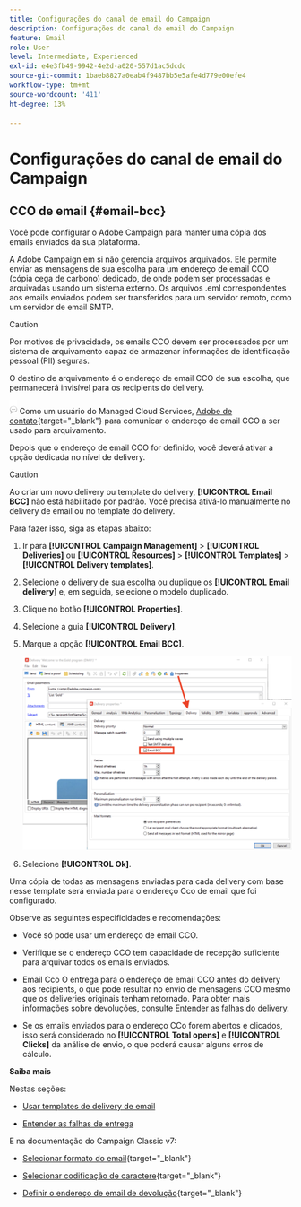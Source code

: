 ```yaml
---
title: Configurações do canal de email do Campaign
description: Configurações do canal de email do Campaign
feature: Email
role: User
level: Intermediate, Experienced
exl-id: e4e3fb49-9942-4e2d-a020-557d1ac5dcdc
source-git-commit: 1baeb8827a0eab4f9487bb5e5afe4d779e00efe4
workflow-type: tm+mt
source-wordcount: '411'
ht-degree: 13%

---
```


# Configurações do canal de email do Campaign

## CCO de email {#email-bcc}

<!--
>[!NOTE]
>
>This capability is available starting Campaign v8.3. To check your version, refer to [this section](../start/compatibility-matrix.md#how-to-check-your-campaign-version-and-buildversion)-->

Você pode configurar o Adobe Campaign para manter uma cópia dos emails enviados da sua plataforma.

A Adobe Campaign em si não gerencia arquivos arquivados. Ele permite enviar as mensagens de sua escolha para um endereço de email CCO (cópia cega de carbono) dedicado, de onde podem ser processadas e arquivadas usando um sistema externo. Os arquivos .eml correspondentes aos emails enviados podem ser transferidos para um servidor remoto, como um servidor de email SMTP.

>[!CAUTION]
>
>Por motivos de privacidade, os emails CCO devem ser processados por um sistema de arquivamento capaz de armazenar informações de identificação pessoal (PII) seguras.

O destino de arquivamento é o endereço de email CCO de sua escolha, que permanecerá invisível para os recipients do delivery.

![](../assets/do-not-localize/speech.png)  Como um usuário do Managed Cloud Services, [Adobe de contato](../start/campaign-faq.md#support){target="_blank"} para comunicar o endereço de email CCO a ser usado para arquivamento.

Depois que o endereço de email CCO for definido, você deverá ativar a opção dedicada no nível de delivery.

>[!CAUTION]
>
>Ao criar um novo delivery ou template do delivery, **[!UICONTROL Email BCC]** não está habilitado por padrão. Você precisa ativá-lo manualmente no delivery de email ou no template do delivery.


Para fazer isso, siga as etapas abaixo:

1. Ir para **[!UICONTROL Campaign Management]** > **[!UICONTROL Deliveries]** ou **[!UICONTROL Resources]** > **[!UICONTROL Templates]** > **[!UICONTROL Delivery templates]**.
1. Selecione o delivery de sua escolha ou duplique os **[!UICONTROL Email delivery]** e, em seguida, selecione o modelo duplicado.
1. Clique no botão **[!UICONTROL Properties]**.
1. Selecione a guia **[!UICONTROL Delivery]**.
1. Marque a opção **[!UICONTROL Email BCC]**.

   ![](assets/email-bcc.png)

1. Selecione **[!UICONTROL Ok]**.

Uma cópia de todas as mensagens enviadas para cada delivery com base nesse template será enviada para o endereço Cco de email que foi configurado.

Observe as seguintes especificidades e recomendações:

* Você só pode usar um endereço de email CCO.

* Verifique se o endereço CCO tem capacidade de recepção suficiente para arquivar todos os emails enviados.

* Email Cco <!--with Enhanced MTA--> O entrega para o endereço de email CCO antes do delivery aos recipients, o que pode resultar no envio de mensagens CCO mesmo que os deliveries originais tenham retornado. Para obter mais informações sobre devoluções, consulte [Entender as falhas do delivery](../send/delivery-failures.md).

* Se os emails enviados para o endereço CCo forem abertos e clicados, isso será considerado no **[!UICONTROL Total opens]** e **[!UICONTROL Clicks]** da análise de envio, o que poderá causar alguns erros de cálculo.

<!--Only successfully sent emails are taken in account, bounces are not.-->

**Saiba mais**

Nestas seções:

* [Usar templates de delivery de email](../send/create-templates.md)

* [Entender as falhas de entrega](../send/delivery-failures.md)


E na documentação do Campaign Classic v7:

* [Selecionar formato do email](https://experienceleague.adobe.com/docs/campaign-classic/using/sending-messages/sending-emails/sending-an-email/email-parameters.html#selecting-message-formats){target="_blank"}

* [Selecionar codificação de caractere](https://experienceleague.adobe.com/docs/campaign-classic/using/sending-messages/sending-emails/sending-an-email/email-parameters.html#character-encoding){target="_blank"}

* [Definir o endereço de email de devolução](https://experienceleague.adobe.com/docs/campaign-classic/using/sending-messages/sending-emails/sending-an-email/email-parameters.html#managing-bounce-emails){target="_blank"}

